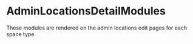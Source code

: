 # AdminLocationsDetailModules

These modules are rendered on the admin locations edit pages for each space type.

